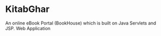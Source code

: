# KitabGhar
An online eBook Portal (BookHouse) which is built on Java Servlets and JSP.
Web Application

